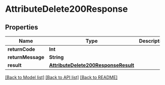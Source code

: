 # AttributeDelete200Response

## Properties
Name | Type | Description | Notes
------------ | ------------- | ------------- | -------------
**returnCode** | **Int** |  | [optional] 
**returnMessage** | **String** |  | [optional] 
**result** | [**AttributeDelete200ResponseResult**](AttributeDelete200ResponseResult.md) |  | [optional] 

[[Back to Model list]](../README.md#documentation-for-models) [[Back to API list]](../README.md#documentation-for-api-endpoints) [[Back to README]](../README.md)


